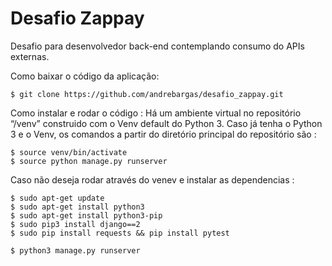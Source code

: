 # Desafio Zappay
Desafio para desenvolvedor back-end contemplando consumo do APIs externas.


Como baixar o código da aplicação:
```console
$ git clone https://github.com/andrebargas/desafio_zappay.git
```

Como instalar e rodar o código :
 Há um ambiente virtual no repositório “/venv” construido com o Venv default do Python 3. Caso já tenha o Python 3 e o Venv, os comandos a partir do diretório principal do repositório são :

```console
$ source venv/bin/activate
$ source python manage.py runserver
```

Caso não deseja rodar através do venev e instalar as dependencias :

```console
$ sudo apt-get update
$ sudo apt-get install python3
$ sudo apt-get install python3-pip
$ sudo pip3 install django==2
$ sudo pip install requests && pip install pytest

$ python3 manage.py runserver  
```
